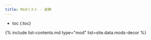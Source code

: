 ```yaml
---
title: Modリスト - 装飾
---
```


- toc
{:toc}

{% include list-contents.md type="mod" list=site.data.mods-decor %}
